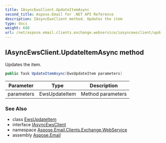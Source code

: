 ```yaml
---
title: IAsyncEwsClient.UpdateItemAsync
second_title: Aspose.Email for .NET API Reference
description: IAsyncEwsClient method. Updates the item
type: docs
weight: 680
url: /net/aspose.email.clients.exchange.webservice/iasyncewsclient/updateitemasync/
---
```

## IAsyncEwsClient.UpdateItemAsync method

Updates the item.

```csharp
public Task UpdateItemAsync(EwsUpdateItem parameters)
```

| Parameter | Type | Description |
| --- | --- | --- |
| parameters | EwsUpdateItem | Method parameters |

### See Also

* class [EwsUpdateItem](../../../aspose.email.clients.exchange.webservice.models/ewsupdateitem/)
* interface [IAsyncEwsClient](../)
* namespace [Aspose.Email.Clients.Exchange.WebService](../../iasyncewsclient/)
* assembly [Aspose.Email](../../../)


